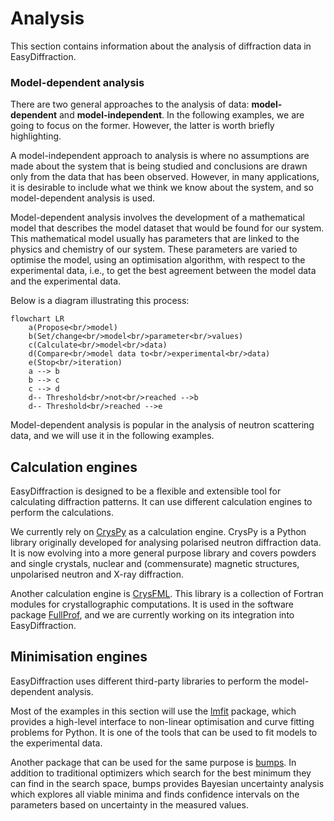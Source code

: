 # Analysis

This section contains information about the analysis of diffraction data in EasyDiffraction.

### Model-dependent analysis

There are two general approaches to the analysis of data: **model-dependent** and **model-independent**. In the following examples, we are going to focus on the former. However, the latter is worth briefly highlighting.

A model-independent approach to analysis is where no assumptions are made about the system that is being studied and conclusions are drawn only from the data that has been observed. However, in many applications, it is desirable to include what we think we know about the system, and so model-dependent analysis is used.

Model-dependent analysis involves the development of a mathematical model that describes the model dataset that would be found for our system. This mathematical model usually has parameters that are linked to the physics and chemistry of our system. These parameters are varied to optimise the model, using an optimisation algorithm, with respect to the experimental data, i.e., to get the best agreement between the model data and the experimental data. 

Below is a diagram illustrating this process:

```mermaid
flowchart LR
    a(Propose<br/>model)
    b(Set/change<br/>model<br/>parameter<br/>values)
    c(Calculate<br/>model<br/>data)
    d(Compare<br/>model data to<br/>experimental<br/>data)
    e(Stop<br/>iteration)
    a --> b
    b --> c
    c --> d
    d-- Threshold<br/>not<br/>reached -->b
    d-- Threshold<br/>reached -->e
```

Model-dependent analysis is popular in the analysis of neutron scattering data, and we will use it in the following examples.

## Calculation engines

EasyDiffraction is designed to be a flexible and extensible tool for calculating diffraction patterns. It can use different calculation engines to perform the calculations.

We currently rely on [CrysPy](https://www.cryspy.fr) as a calculation engine. CrysPy is a Python library originally developed for analysing polarised neutron diffraction data. It is now evolving into a more general purpose library and covers powders and single crystals, nuclear and (commensurate) magnetic structures, unpolarised neutron and X-ray diffraction.

Another calculation engine is [CrysFML](https://code.ill.fr/scientific-software/CrysFML2008). This library is a collection of Fortran modules for crystallographic computations. It is used in the software package [FullProf](https://www.ill.eu/sites/fullprof/), and we are currently working on its integration into EasyDiffraction.

## Minimisation engines

EasyDiffraction uses different third-party libraries to perform the model-dependent analysis.

Most of the examples in this section will use the [lmfit](https://lmfit.github.io/lmfit-py/) package, which provides a high-level interface to non-linear optimisation and curve fitting problems for Python. It is one of the tools that can be used to fit models to the experimental data.

Another package that can be used for the same purpose is [bumps](https://bumps.readthedocs.io/en/latest/). In addition to traditional optimizers which search for the best minimum they can find in the search space, bumps provides Bayesian uncertainty analysis which explores all viable minima and finds confidence intervals on the parameters based on uncertainty in the measured values.

